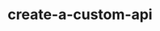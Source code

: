 # create-a-custom-api

<!-- The ternary operator
The ternary operator is a frequently used shorthand way to write an if/else statement.

the way to quest our end points of products is to take the url http://localhost:1337/products 

 -->